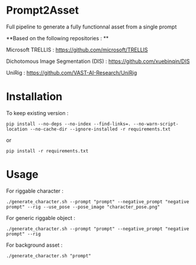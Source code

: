 # Prompt2Asset
Full pipeline to generate a fully functionnal asset from a single prompt

**Based on the following repositories : **

Microsoft TRELLIS : https://github.com/microsoft/TRELLIS

Dichotomous Image Segmentation (DIS) : https://github.com/xuebinqin/DIS

UniRig : https://github.com/VAST-AI-Research/UniRig

# Installation

To keep existing version : 

``pip install --no-deps --no-index --find-links=. --no-warn-script-location --no-cache-dir --ignore-installed -r requirements.txt``

or 

``pip install -r requirements.txt``

# Usage

For riggable character :

``./generate_character.sh --prompt "prompt" --negative_prompt "negative prompt" --rig --use_pose --pose_image "character_pose.png"``


For generic riggable object :

``./generate_character.sh --prompt "prompt" --negative_prompt "negative prompt" --rig``

For background asset :

``./generate_character.sh "prompt"``



